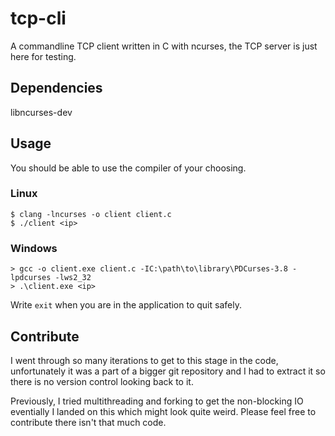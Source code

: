 # tcp-cli
A commandline TCP client written in C with ncurses, the TCP server is just here for testing.

## Dependencies
libncurses-dev

## Usage
You should be able to use the compiler of your choosing.
### Linux
```console
$ clang -lncurses -o client client.c
$ ./client <ip>
```
### Windows
```console
> gcc -o client.exe client.c -IC:\path\to\library\PDCurses-3.8 -lpdcurses -lws2_32
> .\client.exe <ip>
```

Write ```exit``` when you are in the application to quit safely.

## Contribute
I went through so many iterations to get to this stage in the code, unfortunately it was a part of a bigger git repository and I had to extract it so there is no version control looking back to it.

Previously, I tried multithreading and forking to get the non-blocking IO eventially I landed on this which might look quite weird. Please feel free to contribute there isn't that much code.
